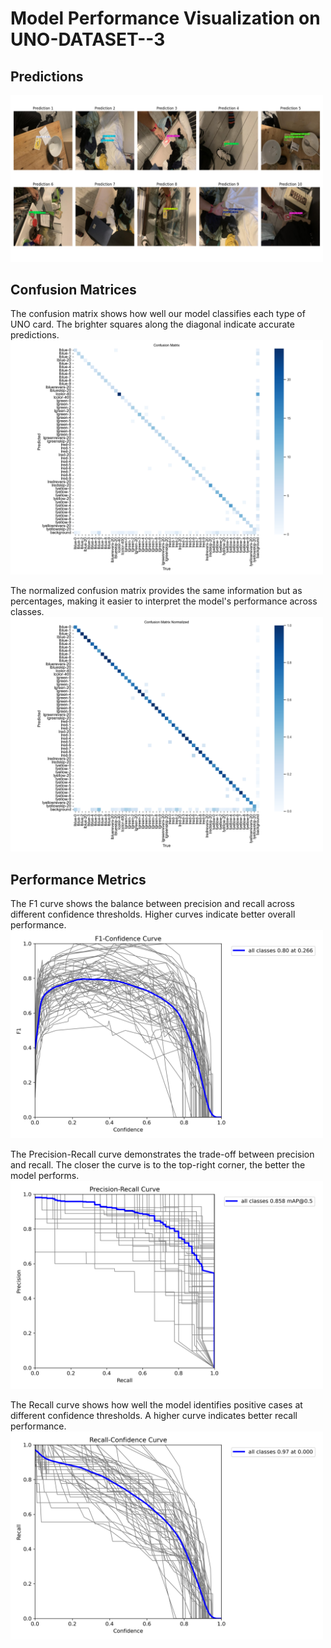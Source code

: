 # Model Performance Visualization on UNO-DATASET--3

## Predictions

<img src="./img/preds.png" alt="Prediction" width="500">

## Confusion Matrices
The confusion matrix shows how well our model classifies each type of UNO card. The brighter squares along the diagonal indicate accurate predictions.  
<img src="./img/confusion_matrix.png" alt="Confusion Matrix" width="500">

The normalized confusion matrix provides the same information but as percentages, making it easier to interpret the model's performance across classes.  
<img src="./img/confusion_matrix_normalized.png" alt="Confusion Matrix Normalized" width="500">

## Performance Metrics

The F1 curve shows the balance between precision and recall across different confidence thresholds. Higher curves indicate better overall performance.  
<img src="./img/F1_curve.png" alt="Precision, Recall, F1-Score, Support" width="500">

The Precision-Recall curve demonstrates the trade-off between precision and recall. The closer the curve is to the top-right corner, the better the model performs.  
<img src="./img/PR_curve.png" alt="Precision-Recall Curve" width="500">

The Recall curve shows how well the model identifies positive cases at different confidence thresholds. A higher curve indicates better recall performance.  
<img src="./img/R_curve.png" alt="Recall Curve" width="500">